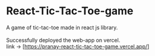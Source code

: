 # React-Tic-Tac-Toe-game
A game of tic-tac-toe made in react js library.<br></br>
Successfully deployed the web-app on vercel.<br/>
link -> [https://pranay-react-tic-tac-toe-game.vercel.app/]
